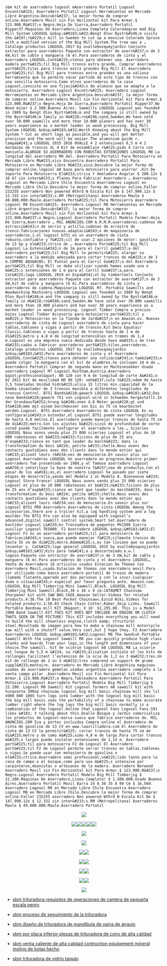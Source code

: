 
```
sbm kit de aserradero logosol mAserradero Portatil Logosol Encontr&#225; Aserradero Portatil Logosol Herramientas en Mercado Libre Argentina.Descubr&#237; la mejor forma de comprar online.Aserradero Movil sin Fin Horizontal kit Para Armar.$ 123.900.R&#237;o Negro.Hoja De Sierra,Aserradero Portatil Ripper37.Maquinas De Aserradero,Linea Completa Coloradogran med Big Mill System LOGOSOL &nbsp;&#0183;&#32;Bengt Olov Bystr&#246;m visits the &#197;r&#229;s mill in Sweden to cut up a massive Colorado Spruce with a modified version of the Big Mill System.The tree was a … Catalogo productos LOGOSOL 2017 by ovallebosqueyjardin Conjunto extractor para aserraderos Paquete con extractor de aserr&#237;n de 3 kW,kit de cable y manguera (6 m).Para aserraderos de cinta y el Aserradero LOGOSOL.Cont&#225;ctenos para obtener una. Aserradero madera port&#225;til Big Mill tronco extra grande. Comprar Aserraderos port&#225;tiles para troncos extra grandes Big Mill El Aserradero port&#225;til Big Mill para troncos extra grandes es una valiosa herramienta que le permite sacar partido de este tipo de troncos con una sencilla motosierra.Como otros aserraderos de la casa Logosol,consiste en una fijaci&#243;n de alumino que se adapta a la motosierra. Aserradero Logosol Encontr&#225; Aserradero Logosol Herramientas en Mercado Libre Argentina.Descubr&#237; la mejor forma de comprar online.Aserradero Movil sin Fin Horizontal kit Para Armar.$ 123.900.R&#237;o Negro.Hoja De Sierra,Aserradero Portatil Ripper37.No Wood mizer $ 2.500.Buenos Aires. Sawmills LOGOSOL Logosol was founded in 1989 by Bengt Olov Bystr&#246;m and the company is still owned by the Bystr&#246;m family in H&#228;rn&#246;sand,Sweden.We have sold over 30.000 sawmills and more than 10.000 planers and has over 30 years experience as a market leader in wood processing. Big Mill System LOGOSOL &nbsp;&#0183;&#32;Worth Knowing about the Big Mill System * Cut as short logs as possible,and you will get better precision and the work will be easier.The aluminium guide r. Campa&#241;a LOGOSOL 2015 2016 OVALLE 4 2 extensiones 0,5 m 4 2 mordazas de troncos XL 4 Kit de ensamblaje r&#225;pido 4 Carro con manivela.ALARGUE SU ASERRADERO CON ROBUSTAS EXTENSIONES LOGOSOL M8 La longitud del aserradero M8 del. Aserradero Portatil Para Motosierra en Mercado Libre M&#233;xico Encuentra Aserradero Portatil Para Motosierra en Mercado Libre M&#233;xico.Descubre la mejor forma de comprar online.logosol m8 base para motosierra para aserrar .Kit De Soporte Para Motosierra El&#233;ctrica Y Amoladora Angular $ 200.12x $ 16 67 sin inter&#233;s Planos Para Fabricar Aserradero … Aserraderos Logosol en Mercado Libre Chile Encuentra Aserraderos Logosol en Mercado Libre Chile.Descubre la mejor forma de comprar online.Faller 232255 aserradero Non powered Wthrd N Escala Kit De $ 147.990.12x $ 12.332 sin inter&#233;s.RM (Metropolitana) Aserraderos Maule $ 49.000.000.Maule.Aserradero Port&#225;til Para Motosierra Aserradero Logosol M8 Encontr&#225; Aserradero Logosol M8 Herramientas en Mercado Libre Argentina.Descubr&#237; la mejor forma de comprar online.Aserradero Movil sin Fin Horizontal kit Para Armar.$ 123.900.R&#237;o Negro.Logosol Aserradero Portatil Modelo Farmer.Hoja De Sierra,Aserradero … MIL ANUNCIOS.COM A.R.M.M.aserraderos.cadenas de estracci&#243;n de serrin y astilla.cadenas de arrastre de tronco.fabricaciones nuevas.adaptaci&#243;n de maquinaria de aserraderos.1.el logosol b751 es un aserradero de cinta robusto,confiable y f&#225;cil de usar.2 opciones de motor: gasolina de 13 hp y el&#233;ctrico de … Aserradero Port&#225;til Big Mill Logosol La Extensi&#243;n de 1m para el Carril gu&#237;a del Aserradero port&#225;til Big Mill le permitir&#225; alargar su aserradero a la medida adecuada para cortar troncos de m&#225;s de 3 m.COMPRE AQU&#205; El Puntal para el Carril Gu&#237;a del Aserradero port&#225;til Big Mill se debe utilizar cuando hemos usado una o m&#225;s extensiones de 1 m para el Carril Gu&#237;a,para. Cat&#225;logo LOGOSOL 2019 en Espa&#241;ol by timbertools Conjunto extractor para aserraderos Paquete con extractor de aserr&#237;n de 3 kW,kit de cable y manguera (6 m).Para aserraderos de cinta y aserraderos de cadena.Maquinaria LOGOSOL M7. Portable Sawmills and Woodworking Machinery LOGOSOL Logosol was founded in 1989 by Bengt Olov Bystr&#246;m and the company is still owned by the Bystr&#246;m family in H&#228;rn&#246;sand,Sweden.We have sold over 30.000 sawmills and more than 10.000 planers and has over 30 years experience as a market leader in wood processing. Logosol Timber Compra a precios bajos Logosol Timber Accesorio para motosierra port&#225;til y m&#225;s Motosierras en la Tienda de Jard&#237;n en Amazon.es. Nuevos aserraderos de cinta de Logosol aserradero de cinta para hacer tablas,tablones y vigas a partir de troncos.Kit Deco Equatair Classic.tablones o vigas a partir de troncos hasta de 1 m de di&#225;metro y 4,8 m de longitud extensibles en tramos de 1,4 m.Logosol es una empresa sueca dedicada desde hace m&#225;s de tres d&#233;cadas a fabricar aserraderos port&#225;tiles,aserraderos. Catalogo productos LOGOSOL 2017 by ovallebosqueyjardin &nbsp;&#0183;&#32;Para aserraderos de cinta y el Aserradero LOGOSOL.Cont&#225;ctenos para obtener una cotizaci&#243;n.tambi&#233;n puede colgar la manguera con el kit de alambres.Se incluyen 10 m de … Aserradero Portatil Comprar de segunda mano en Machineseeker Usada aserradero Logosol M7 Logosol.Roitham,Austria.Aserradero &quot;profesional&quot; HD 120 con 9 m de longitud de corte A&#241;o 02 2011 Kit de movilidad HD 90 120: veh&#237;culo t&#225;ndem de hasta 3,5 toneladas Unidad hidr&#225;ulica 15 litros min.capacidad de la bomba Levantador de 3 troncos movible a diferentes longitudes de troncos Control. B751 Bands&#228;gewerk LOGOSOL &nbsp;&#0183;&#32;Das neue Bands&#228;gewerk 751 von Logosol wird in Schweden hergestellt.In der Grundausf&#252;hrung k&#246;nnen 4,8 Meter ges&#228;gt und St&#228;mme mit einem Durchmesser von bis zu 75 cm bearbeitet werden.Logosol. B751 Aserradero Aserraderos de cinta LOGOSOL En su configuraci&#243;n estandar,el Logosol B751 puede aserrar longitudes de hasta 4,8 metros.El aserradero puede manejar troncos de hasta 75 cm de di&#225;metro.Con los ajustes b&#225;sicos de profundidad de corte usted puede facilmente configurar el aserradero a las … Scieries LOGOSOL Nous avons vendu plus 25 000 scieries Logosol et plus de 10 000 raboteuses et b&#233;n&#233;ficions de plus de 25 ans d’exp&#233;rience en tant que leader du march&#233; dans la transformation du bois &#224; petite &#233;chelle.Nous avons des contacts quotidiens avec des clients dans le monde entier qui r&#233;alisent leurs r&#234;ves de menuiserie.En savoir plus sur Logosol Aserraderos LOGOSOL Un aserradero en progreso.Nuestro primer aserradero fue presentado en 1989,y el famoso aserradero Logosol a&#250;n constituye la base de nuestra l&#237;nea de productos.Con el pasar de los a&#241;os,el aserradero Logosol ha pasado por siete etapas de desarrollo,yendo del Modelo 1 al Modelo 8. Bienvenue &#224; Logosol Store France! LOGOSOL Nous avons vendu plus 25 000 scieries Logosol et plus de 10 000 raboteuses et b&#233;n&#233;ficions de plus de 25 ans d’exp&#233;rience en tant que leader du march&#233; dans la transformation du bois &#224; petite &#233;chelle.Nous avons des contacts quotidiens avec des clients dans le monde entier qui r&#233;alisent leurs r&#234;ves de menuiserie.En savoir plus sur Logosol B751 PRO Aserradero Aserraderos de cinta LOGOSOL Among the accessories,there are a trailer kit,a log handling system and a log moulder.The B751 Pro can also be equipped with Logosol’s advanced,digital sawmill control system,Smart Set.Aserradero de bastidor Logosol L&#229;ks Tronzadora de paquetes PK1500 Sierra auxiliar Logosol TK5000. F2 Aserradero LOGOSOL &nbsp;&#0183;&#32;El Logosol F2 es un aserradero port&#225;til para motosierra de fabricaci&#243;n sueca,que puede manejar f&#225;cilmente troncos de hasta 55 cm de di&#225;metro.Adem&#225;s,es tan liviano que se puede levantar y. Cat&#225;logo general LOGOSOL 2015 by ovallebosqueyjardin &nbsp;&#0183;&#32;Kits para le&#241;a y descortezado.e.w.l logoso.Paquete con extractor de aserr&#237;n de 3 kW,kit de cable y manguera (6 m).Para aserraderos de cinta y el Aserradero LOGOSOL… Venta de Aserradero 18 articulos usados Estacion De Thomas Con Aserradero Movil,usado.Estacion de thomas con aserradero movil.Para ser utilizado como banco aserradero portatil de trozas de madera llamado flotante,operado por dos personas y con la incor.Cualquier duda o situaci&#243;n especial por favor pregunta ante. Amazon.com: LOGOSOL Big Mill Timberjig Mini Sawmill,Black. LOGOSOL Big Mill Timberjig Mini Sawmill,Black,38 x 16 x 8 cm.CATAUMET Chainsaw Sharpener kit with SAW BAG CASE.Amazon Seller.Videos for related products.4:38.The 10 Best Pocket Chainsaws.Ezvid Wiki.Videos for related products.1:50.03 Check Chain Cutter,Raker,Skip Links. Sawmill Portable Bandsaw mill KIT 36&quot; X 16' $1,295.00. This is a Model 1900 Band Sawmill KIT.THIS KIT DOES NOT INCLUDE AN ENGINE OR CLUTCH THATS SEEN IN THE PICTURE! This KIT includes everything you will need to build the mill shownless engine,clutch &amp; structural steel.Resultado de imagen para how to make a chainsaw mill motorcycle saw mill with a shutoff valve.Very cool,but I hope they. F2 Aserradero Aserraderos LOGOSOL &nbsp;&#0183;&#32;Logosol M8 The Swedish Portable Sawmill With the Logosol Sawmill M8 you can quickly produce high class planks and boards from your logs,in the length and dimensions of your choice.The sawmill. kit de scierie logosol m8 LOGOSOL M8 La scierie est longue de 5,5 m &#224; sa r&#233;alisation initiale et les kits de rallonges facilitent l’extension de la scie de 1,2 ou 3 m&#232;tres.Un kit de rallonge de 2 ou 3 m&#232;tres comprend un support de grume suppl&#233;mentaire. Aserradero en Mercado Libre Argentina maquinas usadas de aserradero gemelas usadas argentina aserradero completo a la venta campo pilar .Aserradero Movil sin Fin Horizontal kit Para Armar.$ 123.900.R&#237;o Negro.Tableadora Aserradero Portatil Para Motosierra.Logosol Aserradero Portatil Modelo Big Mill Timberjig $ 22.200. Logosol M8 Sawmill Kit Logosol farmers m8 sawmill kit with husqvarna 390xp chainsaw logosol big mill basic chainsaw mill sku lsl 4900 000 1005 turn logs into lumber with the logosol big mill basic the big mill basic uses the portability of a chainsaw to make accurate lumber right where the log lays the big mill basic normally is a combination of the logosol.Online Chat Logosol Fans Logosol Fans.591 likes &#183; 3 talking about this.Ovalle Bosque y Jardin comercializa los productos de Logosol:marca sueca que fabrica aserraderos de. MIL ANUNCIOS.COM Iva y portes incluidos Compre online el Aserradero de cinta de gasolina de 13 CV en www.laastilladora.com El Aserradero de cinta de 13 CV le permitir&#225; cortar troncos de hasta 75 cm de di&#225;metro y de como m&#225;ximo 4,8 m de largo.Para cortar troncos m&#225;s largos puede instalar extensiones de 1,14 m. Aserradero port&#225;til para motosierra F2 de Logosol El Aserradero port&#225;til F2 de Logosol permite serrar troncos en tablas,tablones o vigas.Se puede usar con motosierra de gasolina o el&#233;ctrica.Aserradero semi profesional,v&#225;lido tanto para la casa de campo o el bosque,como para uso m&#225;s intensivo por carpinteros,ebanistas o artesanos de la madera. Aserradero Norwood Aserradero Movil sin Fin Horizontal kit Para Armar.$ 123.900.R&#237;o Negro.Logosol Aserradero Portatil Modelo Big Mill Timberjig $ 22.200.Maquinas De Aserradero,Linea Completa! $ 1.500.000.Usado Buenos Aires.Aserradero Portatil Movil Barra 14 A 36 35 A 90 Cm $ 16.560. Aserradero Logosol M8 en Mercado Libre Chile Encuentra Aserradero Logosol M8 en Mercado Libre Chile.Descubre la mejor forma de comprar online.Faller 232255 aserradero Non powered Wthrd N Escala Kit De $ 147.990.12x $ 12.332 sin inter&#233;s.RM (Metropolitana) Aserraderos Maule $ 49.000.000.Maule.Aserradero Portatil 
```

<div align="center">

<a href="https://es-crusher.shibang-china.com/github&k=sbm+kit+de+aserradero+logosol+m"><img src="https://static.shibang-china.com/es/crusher/logo.jpg"></a>

<a href="https://es-crusher.shibang-china.com/github&k=sbm+kit+de+aserradero+logosol+m"><img src="https://static.shibang-china.com/es/crusher/index.jpg"></a><a href="https://es-crusher.shibang-china.com/material.htmlgithub&k=sbm+kit+de+aserradero+logosol+m"><img src="https://static.shibang-china.com/es/crusher/material.jpg"></a><a href="https://es-crusher.shibang-china.com/application.htmlgithub&k=sbm+kit+de+aserradero+logosol+m"><img src="https://static.shibang-china.com/es/crusher/application.jpg"></a><a href="https://es-crusher.shibang-china.com/aboutus.htmlgithub&k=sbm+kit+de+aserradero+logosol+m"><img src="https://static.shibang-china.com/es/crusher/aboutus.jpg"></a><a href="https://es-crusher.shibang-china.com/contact.htmlgithub&k=sbm+kit+de+aserradero+logosol+m"><img src="https://static.shibang-china.com/es/crusher/contact.jpg"></a>

<a href="https://es-crusher.shibang-china.com/github&k=sbm+kit+de+aserradero+logosol+m"><img src="https://static.shibang-china.com/es/crusher/banner.jpg"></a>

<a href="https://swt.shibang-china.com/github&k=sbm+kit+de+aserradero+logosol+m"><img src="https://static.shibang-china.com/es/crusher/text.jpg"></a>

<a href="https://swt.shibang-china.com/github&k=sbm+kit+de+aserradero+logosol+m"><img src="https://static.shibang-china.com/es/crusher/chat.jpg"></a><a href="https://es-crusher.shibang-china.com/contact.htmlgithub&k=sbm+kit+de+aserradero+logosol+m"><img src="https://static.shibang-china.com/es/crusher/message.jpg"></a>

<a href="https://es-crusher.shibang-china.com/products/pe.htmlgithub&k=sbm+kit+de+aserradero+logosol+m"><img src="https://static.shibang-china.com/es/crusher/pe.jpg"></a><a href="https://es-crusher.shibang-china.com/products/pf.htmlgithub&k=sbm+kit+de+aserradero+logosol+m"><img src="https://static.shibang-china.com/es/crusher/pf.jpg"></a>

<a href="https://es-crusher.shibang-china.com/products/hpt.htmlgithub&k=sbm+kit+de+aserradero+logosol+m"><img src="https://static.shibang-china.com/es/crusher/hpt.jpg"></a><a href="https://es-crusher.shibang-china.com/products/vsi.htmlgithub&k=sbm+kit+de+aserradero+logosol+m"><img src="https://static.shibang-china.com/es/crusher/vsi.jpg"></a>

<a href="https://es-crusher.shibang-china.com/products/klv.htmlgithub&k=sbm+kit+de+aserradero+logosol+m"><img src="https://static.shibang-china.com/es/crusher/klv.jpg"></a><a href="https://es-crusher.shibang-china.com/products/portable.htmlgithub&k=sbm+kit+de+aserradero+logosol+m"><img src="https://static.shibang-china.com/es/crusher/portable.jpg"></a>

<a href="https://swt.shibang-china.com/github&k=sbm+kit+de+aserradero+logosol+m"><img src="https://static.shibang-china.com/es/crusher/case.jpg"></a>

</div>


* [sbm trituradora requisitos de operaciones de cantera de pequeña escala penro](sbm%20trituradora%20requisitos%20de%20operaciones%20de%20cantera%20de%20peque%C3%B1a%20escala%20penro.md)

* [sbm proceso de seguimiento de la trituradora](sbm%20proceso%20de%20seguimiento%20de%20la%20trituradora.md)

* [sbm diseño de trituradora de mandíbula de vaina de ángulo](sbm%20dise%C3%B1o%20de%20trituradora%20de%20mand%C3%ADbula%20de%20vaina%20de%20%C3%A1ngulo.md)

* [sbm por placa inferior piezas de trituradora de cono de alta calidad](sbm%20por%20placa%20inferior%20piezas%20de%20trituradora%20de%20cono%20de%20alta%20calidad.md)

* [sbm venta caliente de alta calidad contruction equipement mineral molino de bolas hecho](sbm%20venta%20caliente%20de%20alta%20calidad%20contruction%20equipement%20mineral%20molino%20de%20bolas%20hecho.md)

* [sbm trituradora de vidrio taiwán](sbm%20trituradora%20de%20vidrio%20taiw%C3%A1n.md)